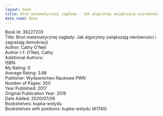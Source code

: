 ```yaml
---
layout: book
title: Broń matematycznej zagłady - Jak algorytmy zwiększają nierówności i zagrażają demokracji
date_read: None
---
```


Book Id: 36227203<br />
Title: Broń matematycznej zagłady: Jak algorytmy zwiększają nierówności i zagrażają demokracji<br />
Author: Cathy O'Neil<br />
Author l-f: O'Neil, Cathy<br />
Additional Authors: <br />
ISBN: <br />
My Rating: 0<br />
Average Rating: 3.88<br />
Publisher: Wydawnictwo Naukowe PWN<br />
Number of Pages: 300<br />
Year Published: 2017<br />
Original Publication Year: 2016<br />
Date Added: 2020/07/06<br />
Bookshelves: kupka-wstydu<br />
Bookshelves with positions: kupka-wstydu (#1740)<br />

